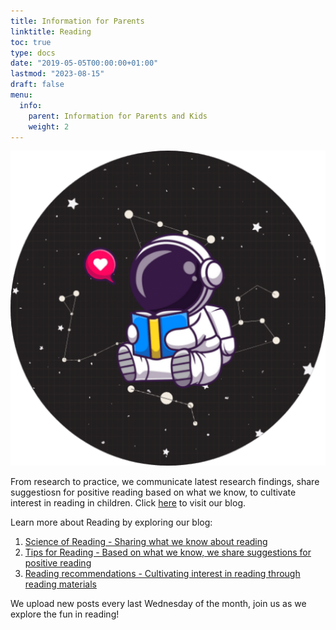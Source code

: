 ```yaml
---
title: Information for Parents
linktitle: Reading 
toc: true
type: docs
date: "2019-05-05T00:00:00+01:00"
lastmod: "2023-08-15"
draft: false
menu:
  info:
    parent: Information for Parents and Kids
    weight: 2
---
```


![jpg](/resources/info/SoRblog.png)

From research to practice, we communicate latest research findings, share suggestiosn for positive reading based on what we know, to cultivate interest in reading in children. Click [here](https://blogs.ntu.edu.sg/reading/welcome/) to visit our blog.

Learn more about Reading by exploring our blog: 
1. [Science of Reading - Sharing what we know about reading](https://blogs.ntu.edu.sg/reading/category/science-of-reading/)
2. [Tips for Reading - Based on what we know, we share suggestions for positive reading](https://blogs.ntu.edu.sg/reading/category/tips-for-parents-caregivers/)
3. [Reading recommendations - Cultivating interest in reading through reading materials](https://blogs.ntu.edu.sg/reading/category/read-and-play/)

We upload new posts every last Wednesday of the month, join us as we explore the fun in reading!